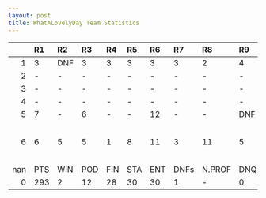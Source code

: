 ```yaml
---
layout: post 
title: WhatALovelyDay Team Statistics
--- 
```


|     | R1   | R2   | R3   | R4   | R5   | R6   | R7   | R8     | R9   | R10   | R11   | R12   | Points   | Pos               |
|----:|:-----|:-----|:-----|:-----|:-----|:-----|:-----|:-------|:-----|:------|:------|:------|:---------|:------------------|
|   1 | 3    | DNF  | 3    | 3    | 3    | 3    | 3    | 2      | 4    | 4     | 8     | 7     | nan      | nan               |
|   2 | -    | -    | -    | -    | -    | -    | -    | -      | -    | -     | -     | -     | nan      | nan               |
|   3 | -    | -    | -    | -    | -    | -    | -    | -      | -    | -     | -     | -     | nan      | nan               |
|   4 | -    | -    | -    | -    | -    | -    | -    | -      | -    | -     | -     | -     | 54.0     | 7.0               |
|   5 | 7    | -    | 6    | -    | -    | 12   | -    | -      | DNF  | -     | 12    | 1     | 109.0    | 4.0               |
|   6 | 6    | 5    | 5    | 1    | 8    | 11   | 3    | 11     | 5    | 2     | 2     | 7     | 2.0      | What A Lovely Day |
| nan | PTS  | WIN  | POD  | FIN  | STA  | ENT  | DNFs | N.PROF | DNQ  | %FIN  | PPR   | BST   | CHA      | RNK               |
|   0 | 293  | 2    | 12   | 28   | 30   | 30   | 1    | -      | 0    | 93.3  | 9.77  | 1     | 0        | 7                 |